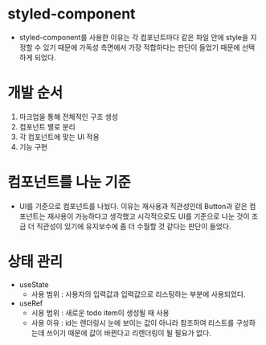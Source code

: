 # styled-component

- styled-component를 사용한 이유는 각 컴포넌트마다 같은 파일 안에 style을 지정할 수 있기 때문에 가독성 측면에서 가장 적합하다는 판단이 들었기 때문에 선택하게 되었다.

# 개발 순서

1. 마크업을 통해 전체적인 구조 생성
2. 컴포넌트 별로 분리
3. 각 컴포넌트에 맞는 UI 적용
4. 기능 구현

# 컴포넌트를 나눈 기준

- UI를 기준으로 컴포넌트를 나눴다. 이유는 재사용과 직관성인데 Button과 같은 컴포넌트는 재사용이 가능하다고 생각했고 시각적으로도 UI를 기준으로 나눈 것이 조금 더 직관성이 있기에 유지보수에 좀 더 수월할 것 같다는 판단이 들었다.

# 상태 관리

- useState
  - 사용 범위 : 사용자의 입력값과 입력값으로 리스팅하는 부분에 사용되었다.
- useRef
  - 시용 범위 : 새로운 todo item이 생성될 때 사용
  - 사용 이유 : id는 렌더링시 눈에 보이는 값이 아니라 참조하여 리스트를 구성하는데 쓰이기 때문에 값이 바뀐다고 리렌더링이 될 필요가 없다.
